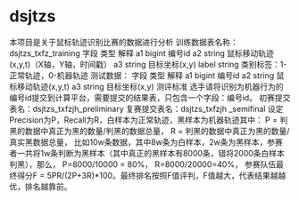 # dsjtzs
本项目是关于鼠标轨迹识别比赛的数据进行分析
训练数据表名称：dsjtzs_txfz_training
字段	类型	解释
a1	bigint	编号id
a2	string	鼠标移动轨迹(x,y,t)（X轴，Y轴，时间戳）
a3	string	目标坐标(x,y)
label	string	类别标签：1-正常轨迹，0-机器轨迹
测试数据：
字段	类型	解释
a1	bigint	编号id
a2	string	鼠标移动轨迹(x,y,t)
a3	string	目标坐标(x,y)
测评标准
选手请将识别为机器行为的编号id提交到计算平台，需要提交的结果表，只包含一个字段：编号id。
初赛提交表名：dsjtzs_txfzjh_preliminary
复赛提交表名：dsjtzs_txfzjh _semifinal
设定Precision为P，Recall为R，白样本为正常轨迹，黑样本为机器轨迹其中：
P = 判黑的数据中真正为黑的数量/判黑的数据总量，
R = 判黑的数据中真正为黑的数量/真实黑数据总量，
比如10w条数据，其中8w条为白样本，2w条为黑样本，参赛者一共将1w条判断为黑样本（其中真正的黑样本有8000条，错将2000条白样本判黑），那么，
P=8000/10000 = 80%，
R=8000/20000=40%，
参赛队伍最终得分F = 5PR/(2P+3R)*100。最终排名按照F值评判，F值越大，代表结果越越优，排名越靠前。
